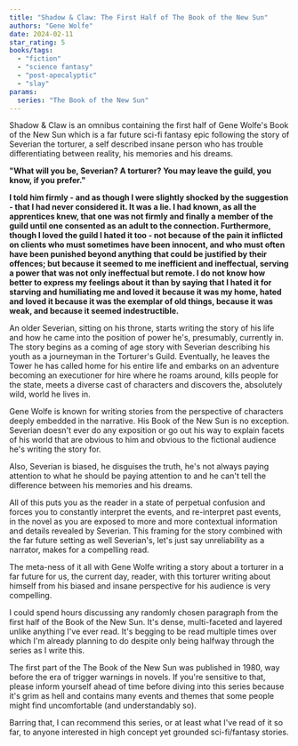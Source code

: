 ```yaml
---
title: "Shadow & Claw: The First Half of The Book of the New Sun"
authors: "Gene Wolfe"
date: 2024-02-11
star_rating: 5
books/tags:
  - "fiction"
  - "science fantasy"
  - "post-apocalyptic"
  - "slay"
params:
  series: "The Book of the New Sun"
---
```


Shadow & Claw is an omnibus containing the first half of Gene Wolfe's Book of
the New Sun which is a far future sci-fi fantasy epic following the story of
Severian the torturer, a self described insane person who has trouble
differentiating between reality, his memories and his dreams.

<!--more-->

**"What will you be, Severian? A torturer? You may leave the guild, you know, if
you prefer."**

**I told him firmly - and as though I were slightly shocked by the suggestion -
that I had never considered it. It was a lie. I had known, as all the
apprentices knew, that one was not firmly and finally a member of the guild
until one consented as an adult to the connection. Furthermore, though I loved
the guild I hated it too - not because of the pain it inflicted on clients who
must sometimes have been innocent, and who must often have been punished beyond
anything that could be justified by their offences; but because it seemed to me
inefficient and ineffectual, serving a power that was not only ineffectual but
remote. I do not know how better to express my feelings about it than by saying
that I hated it for starving and humiliating me and loved it because it was my
home, hated and loved it because it was the exemplar of old things, because it
was weak, and because it seemed indestructible.**

An older Severian, sitting on his throne, starts writing the story of his life
and how he came into the position of power he's, presumably, currently in. The
story begins as a coming of age story with Severian describing his youth as a
journeyman in the Torturer's Guild. Eventually, he leaves the Tower he has
called home for his entire life and embarks on an adventure becoming an
executioner for hire where he roams around, kills people for the state, meets a
diverse cast of characters and discovers the, absolutely wild, world he lives
in.

Gene Wolfe is known for writing stories from the perspective of characters
deeply embedded in the narrative. His Book of the New Sun is no exception.
Severian doesn't ever do any exposition or go out his way to explain facets of
his world that are obvious to him and obvious to the fictional audience he's
writing the story for.

Also, Severian is biased, he disguises the truth, he's not always paying
attention to what he should be paying attention to and he can't tell the
difference between his memories and his dreams.

All of this puts you as the reader in a state of perpetual confusion and forces
you to constantly interpret the events, and re-interpret past events, in the
novel as you are exposed to more and more contextual information and details
revealed by Severian. This framing for the story combined with the far future
setting as well Severian's, let's just say unreliability as a narrator, makes
for a compelling read.

The meta-ness of it all with Gene Wolfe writing a story about a torturer in a
far future for us, the current day, reader, with this torturer writing about
himself from his biased and insane perspective for his audience is very
compelling.

I could spend hours discussing any randomly chosen paragraph from the first half
of the Book of the New Sun. It's dense, multi-faceted and layered unlike
anything I've ever read. It's begging to be read multiple times over which I'm
already planning to do despite only being halfway through the series as I write
this.

The first part of the The Book of the New Sun was published in 1980, way before
the era of trigger warnings in novels. If you're sensitive to that, please
inform yourself ahead of time before diving into this series because it's grim
as hell and contains many events and themes that some people might find
uncomfortable (and understandably so).

Barring that, I can recommend this series, or at least what I've read of it so
far, to anyone interested in high concept yet grounded sci-fi/fantasy stories.
